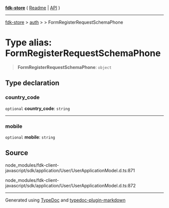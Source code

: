 [**fdk-store**](../../../README.md) ( [Readme](../../../README.md) \| [API](../../../API.md) )

---

[fdk-store](../../../API.md) > [auth](../../README.md) > [<internal>](../README.md) > FormRegisterRequestSchemaPhone

# Type alias: FormRegisterRequestSchemaPhone

> **FormRegisterRequestSchemaPhone**: `object`

## Type declaration

### country_code

`optional` **country_code**: `string`

---

### mobile

`optional` **mobile**: `string`

## Source

node_modules/fdk-client-javascript/sdk/application/User/UserApplicationModel.d.ts:871

node_modules/fdk-client-javascript/sdk/application/User/UserApplicationModel.d.ts:872

---

Generated using [TypeDoc](https://typedoc.org/) and [typedoc-plugin-markdown](https://www.npmjs.com/package/typedoc-plugin-markdown)
